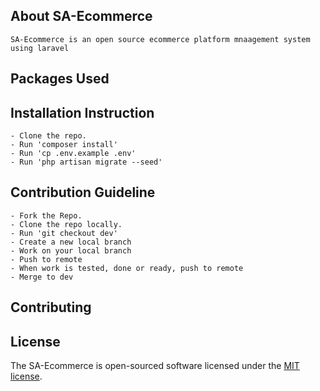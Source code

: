 
## About SA-Ecommerce

	SA-Ecommerce is an open source ecommerce platform mnaagement system using laravel

## Packages Used



## Installation Instruction

	- Clone the repo.
	- Run 'composer install'
	- Run 'cp .env.example .env'
	- Run 'php artisan migrate --seed'


## Contribution Guideline

	- Fork the Repo.
	- Clone the repo locally.
	- Run 'git checkout dev'
	- Create a new local branch
	- Work on your local branch
	- Push to remote
	- When work is tested, done or ready, push to remote
	- Merge to dev



## Contributing



## License

The SA-Ecommerce is open-sourced software licensed under the [MIT license](https://opensource.org/licenses/MIT).

